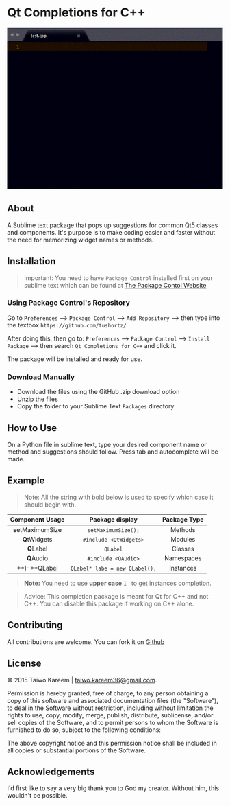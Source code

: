 # Qt Completions for C++
![Preview](./preview.gif)
## About

A Sublime text package that pops up suggestions for common Qt5 classes and components. It's purpose is to make coding easier and faster without the need for memorizing widget names or methods.

## Installation
> Important: You need to have `Package Control` installed first on your sublime text which can be found at [The Package Contol Website](http://packagecontrol.io)

### Using Package Control's Repository

Go to `Preferences` --> `Package Control` --> `Add Repository` --> then type into the textbox `https://github.com/tushortz/`

After doing this, then go to: `Preferences` --> `Package Control` --> `Install Package` --> then search `Qt Completions for C++` and click it.

The package will be installed and ready for use.


### Download Manually

* Download the files using the GitHub .zip download option
* Unzip the files
* Copy the folder to your Sublime Text `Packages` directory


## How to Use

On a Python file in sublime text, type your desired component name or method and suggestions should follow. Press tab and autocomplete will be made.

## Example


> Note: All the string with bold below is used to specify which case it should begin with.

| Component Usage    | Package display          | Package Type |
| :-------------:    | :-------------:          | :-----:      |
| **s**etMaximumSize | `setMaximumSize();`      |  Methods     |
| **Q**tWidgets      | `#include <QtWidgets>`   |  Modules     |
| **Q**Label         | `QLabel`                 |  Classes     |
| **Q**Audio         | `#include <QAudio>`      |  Namespaces  |
| **I-**QLabel       |  `QLabel* labe = new QLabel();` | Instances |

> **Note:** You need to use **upper case** `I-` to get instances completion.  

> Advice: This completion package is meant for Qt for C++ and not C++. You can disable this package if working on C++ alone.

## Contributing

All contributions are welcome. You can fork it on [Github](https://github.com/tushortz/Qt-Completions-for-Cpp)

## License
© 2015 Taiwo Kareem | taiwo.kareem36@gmail.com.

Permission is hereby granted, free of charge, to any person obtaining a copy
of this software and associated documentation files (the "Software"), to deal
in the Software without restriction, including without limitation the rights
to use, copy, modify, merge, publish, distribute, sublicense, and/or sell
copies of the Software, and to permit persons to whom the Software is
furnished to do so, subject to the following conditions:

The above copyright notice and this permission notice shall be included in
all copies or substantial portions of the Software.

## Acknowledgements
I'd first like to say a very big thank you to God my creator. Without him, this wouldn't be possible.







